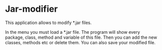 # Jar-modifier
This application allows to modify *.jar files.

In the menu you must load a *.jar file. The program will show every package, class, method and variable of this file. Then you can add the new classes, methods etc or delete them. You can also save your modified file.
